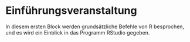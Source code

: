 # Einführungsveranstaltung

In diesem ersten Block werden grundsätzliche Befehle von R besprochen, und es wird ein Einblick in das Programm RStudio gegeben.